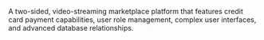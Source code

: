 A two-sided, video-streaming marketplace platform that features credit card payment capabilities, user role management, complex user interfaces, and advanced database relationships.
